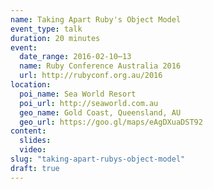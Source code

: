 ```yaml
---
name: Taking Apart Ruby's Object Model
event_type: talk
duration: 20 minutes
event:
  date_range: 2016-02-10⋯13
  name: Ruby Conference Australia 2016
  url: http://rubyconf.org.au/2016
location:
  poi_name: Sea World Resort
  poi_url: http://seaworld.com.au
  geo_name: Gold Coast, Queensland, AU
  geo_url: https://goo.gl/maps/eAgDXuaDST92
content:
  slides:
  video:
slug: "taking-apart-rubys-object-model"
draft: true
---
```

